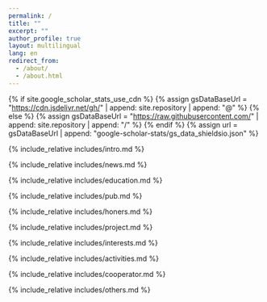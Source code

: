 ```yaml
---
permalink: /
title: ""
excerpt: ""
author_profile: true
layout: multilingual
lang: en
redirect_from: 
  - /about/
  - /about.html
---
```


{% if site.google_scholar_stats_use_cdn %}
{% assign gsDataBaseUrl = "https://cdn.jsdelivr.net/gh/" | append: site.repository | append: "@" %}
{% else %}
{% assign gsDataBaseUrl = "https://raw.githubusercontent.com/" | append: site.repository | append: "/" %}
{% endif %}
{% assign url = gsDataBaseUrl | append: "google-scholar-stats/gs_data_shieldsio.json" %}

<span class='anchor' id='about-me'></span>

{% include_relative includes/intro.md %}

{% include_relative includes/news.md %}

{% include_relative includes/education.md %}

{% include_relative includes/pub.md %}

{% include_relative includes/honers.md %}

{% include_relative includes/project.md %}

{% include_relative includes/interests.md %}

{% include_relative includes/activities.md %}

{% include_relative includes/cooperator.md %}

{% include_relative includes/others.md %}


